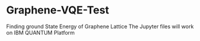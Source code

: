 # Graphene-VQE-Test
Finding ground State Energy of Graphene Lattice
The Jupyter files will work on IBM QUANTUM Platform
